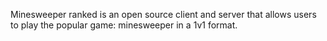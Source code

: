 Minesweeper ranked is an open source client and server that allows users to play the popular game: minesweeper in a 1v1 format.